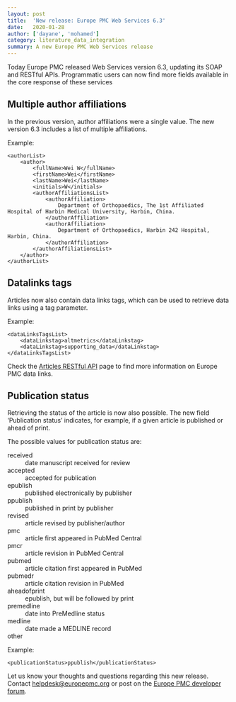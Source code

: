 ```yaml
---
layout: post
title:  'New release: Europe PMC Web Services 6.3'
date:   2020-01-28
author: ['dayane', 'mohamed']
category: literature_data_integration
summary: A new Europe PMC Web Services release
---
```

Today Europe PMC released Web Services version 6.3, updating its SOAP and RESTful APIs. Programmatic users can now find more fields available in the core response of these services

## Multiple author affiliations

In the previous version, author affiliations were a single value. The new version 6.3 includes a list of multiple affiliations.

<!--more-->
Example:

    <authorList>
        <author>
            <fullName>Wei W</fullName>
            <firstName>Wei</firstName>
            <lastName>Wei</lastName>
            <initials>W</initials>
            <authorAffiliationsList>
                <authorAffiliation>
                    Department of Orthopaedics, The 1st Affiliated Hospital of Harbin Medical University, Harbin, China.
                </authorAffiliation>
                <authorAffiliation>
                    Department of Orthopaedics, Harbin 242 Hospital, Harbin, China.
                </authorAffiliation>
            </authorAffiliationsList>
        </author>
    </authorList>

## Datalinks tags

Articles now also contain data links tags, which can be used to retrieve data links using a tag parameter.

Example:

    <dataLinksTagsList>
        <dataLinkstag>altmetrics</dataLinkstag>
        <dataLinkstag>supporting_data</dataLinkstag>
    </dataLinksTagsList>

Check the [Articles RESTful API](https://europepmc.org/RestfulWebService) page to find more information on Europe PMC data links.

## Publication status

Retrieving the status of the article is now also possible. The new field ‘Publication status’ indicates, for example, if a given article is published or ahead of print.

The possible values for publication status are:

<dl>
  <dt>received</dt>           <dd>date manuscript received for review</dd>
  <dt>accepted</dt>          <dd>accepted for publication</dd>
  <dt>epublish</dt>          <dd>published electronically by publisher</dd>
  <dt>ppublish</dt>          <dd>published in print by publisher</dd>
  <dt>revised</dt>          <dd>article revised by publisher/author</dd>
  <dt>pmc</dt>          <dd>article first appeared in PubMed Central</dd>
  <dt>pmcr</dt>         <dd>article revision in PubMed Central</dd>
  <dt>pubmed</dt>          <dd>article citation first appeared in PubMed</dd>
  <dt>pubmedr</dt>          <dd>article citation revision in PubMed</dd>
  <dt>aheadofprint</dt>      <dd>epublish, but will be followed by print</dd>
  <dt>premedline</dt>        <dd>date into PreMedline status</dd>
  <dt>medline</dt>          <dd>date made a MEDLINE record</dd>
  <dt>other</dt><dd></dd>
</dl>

Example:

    <publicationStatus>ppublish</publicationStatus>

Let us know your thoughts and questions regarding this new release. Contact [helpdesk@europepmc.org](mailto:helpdesk@europepmc.org) or post on the [Europe PMC developer forum](https://groups.google.com/a/ebi.ac.uk/forum/#!forum/epmc-webservices).

